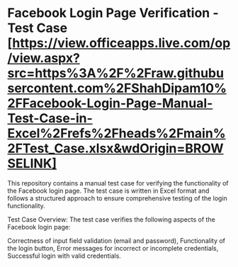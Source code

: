 # Facebook Login Page Verification - Test Case [https://view.officeapps.live.com/op/view.aspx?src=https%3A%2F%2Fraw.githubusercontent.com%2FShahDipam10%2FFacebook-Login-Page-Manual-Test-Case-in-Excel%2Frefs%2Fheads%2Fmain%2FTest_Case.xlsx&wdOrigin=BROWSELINK]
This repository contains a manual test case for verifying the functionality of the Facebook login page. The test case is written in Excel format and follows a structured approach to ensure comprehensive testing of the login functionality.

Test Case Overview:
The test case verifies the following aspects of the Facebook login page:

Correctness of input field validation (email and password), 
Functionality of the login button, 
Error messages for incorrect or incomplete credentials, 
Successful login with valid credentials.
